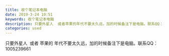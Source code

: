 ```yaml
---
title: 收个笔记本电脑
date: 2019-3-24 10:51
keywords: 收个笔记本电脑
description: 只要外星人  或者苹果的年代不要太久远，加的时候备注下是电脑。联系QQ：1005239661
categories: used
---
```

<td class="t_f" id="postmessage_3295706">

只要外星人  或者 苹果的 年代不要太久远，加的时候备注下是电脑。联系QQ：1005239661</td>
